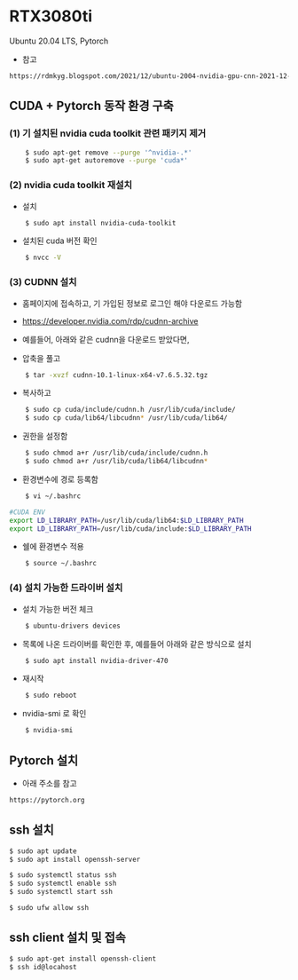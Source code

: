 # RTX3080ti

Ubuntu 20.04 LTS, Pytorch


- 참고 

```bash
https://rdmkyg.blogspot.com/2021/12/ubuntu-2004-nvidia-gpu-cnn-2021-12-3.html
```

## CUDA + Pytorch 동작 환경 구축


### (1) 기 설치된 nvidia cuda toolkit 관련 패키지 제거

```bash
    $ sudo apt-get remove --purge '^nvidia-.*' 
    $ sudo apt-get autoremove --purge 'cuda*'
```

### (2) nvidia cuda toolkit 재설치  

- 설치

```bash
    $ sudo apt install nvidia-cuda-toolkit
```

- 설치된 cuda 버전 확인 

```bash
    $ nvcc -V
```

### (3) CUDNN 설치

- 홈페이지에 접속하고, 기 가입된 정보로 로그인 해야 다운로드 가능함
- https://developer.nvidia.com/rdp/cudnn-archive

- 예를들어, 아래와 같은 cudnn을 다운로드 받았다면, 
- 압축을 풀고

```bash
    $ tar -xvzf cudnn-10.1-linux-x64-v7.6.5.32.tgz
```

- 복사하고

```bash
    $ sudo cp cuda/include/cudnn.h /usr/lib/cuda/include/
    $ sudo cp cuda/lib64/libcudnn* /usr/lib/cuda/lib64/
```

- 권한을 설정함

```bash
    $ sudo chmod a+r /usr/lib/cuda/include/cudnn.h 
    $ sudo chmod a+r /usr/lib/cuda/lib64/libcudnn*
```

- 환경변수에 경로 등록함

```bash
    $ vi ~/.bashrc

#CUDA ENV
export LD_LIBRARY_PATH=/usr/lib/cuda/lib64:$LD_LIBRARY_PATH
export LD_LIBRARY_PATH=/usr/lib/cuda/include:$LD_LIBRARY_PATH

```

- 쉘에 환경변수 적용

```bash
    $ source ~/.bashrc
```

### (4) 설치 가능한 드라이버 설치

- 설치 가능한 버전 체크

```bash
    $ ubuntu-drivers devices
```

- 목록에 나온 드라이버를 확인한 후, 예를들어 아래와 같은 방식으로 설치

```bash
    $ sudo apt install nvidia-driver-470
```

- 재시작

```bash
    $ sudo reboot
```

- nvidia-smi 로 확인

```bash
    $ nvidia-smi
```

## Pytorch 설치

- 아래 주소를 참고

```bash
https://pytorch.org
```

## ssh 설치

```bash
$ sudo apt update
$ sudo apt install openssh-server

$ sudo systemctl status ssh
$ sudo systemctl enable ssh
$ sudo systemctl start ssh

$ sudo ufw allow ssh

```

## ssh client 설치 및 접속

```bash
$ sudo apt-get install openssh-client
$ ssh id@locahost
```





